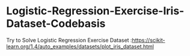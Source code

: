 # Logistic-Regression-Exercise-Iris-Dataset-Codebasis

Try to Solve Logistic Regression Exercise
Dataset :https://scikit-learn.org/1.4/auto_examples/datasets/plot_iris_dataset.html
